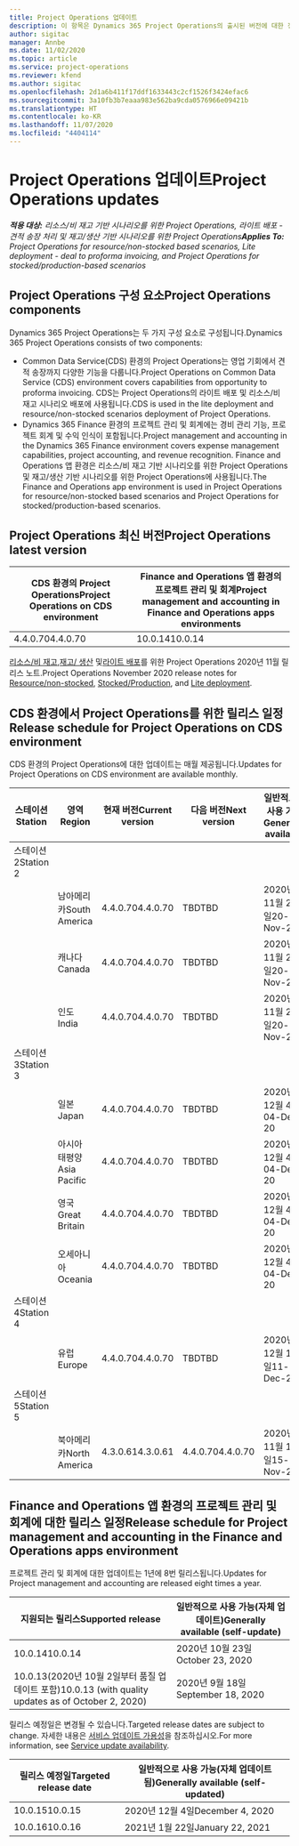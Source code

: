 ```yaml
---
title: Project Operations 업데이트
description: 이 항목은 Dynamics 365 Project Operations의 출시된 버전에 대한 정보를 제공합니다.
author: sigitac
manager: Annbe
ms.date: 11/02/2020
ms.topic: article
ms.service: project-operations
ms.reviewer: kfend
ms.author: sigitac
ms.openlocfilehash: 2d1a6b411f17ddf1633443c2cf1526f3424efac6
ms.sourcegitcommit: 3a10fb3b7eaaa983e562ba9cda0576966e09421b
ms.translationtype: HT
ms.contentlocale: ko-KR
ms.lasthandoff: 11/07/2020
ms.locfileid: "4404114"
---
```

# <a name="project-operations-updates"></a><span data-ttu-id="f7da8-103">Project Operations 업데이트</span><span class="sxs-lookup"><span data-stu-id="f7da8-103">Project Operations updates</span></span>

<span data-ttu-id="f7da8-104">_**적용 대상:** 리소스/비 재고 기반 시나리오를 위한 Project Operations, 라이트 배포 - 견적 송장 처리 및 재고/생산 기반 시나리오를 위한 Project Operations_</span><span class="sxs-lookup"><span data-stu-id="f7da8-104">_**Applies To:** Project Operations for resource/non-stocked based scenarios, Lite deployment - deal to proforma invoicing, and Project Operations for stocked/production-based scenarios_</span></span>

## <a name="project-operations-components"></a><span data-ttu-id="f7da8-105">Project Operations 구성 요소</span><span class="sxs-lookup"><span data-stu-id="f7da8-105">Project Operations components</span></span>

<span data-ttu-id="f7da8-106">Dynamics 365 Project Operations는 두 가지 구성 요소로 구성됩니다.</span><span class="sxs-lookup"><span data-stu-id="f7da8-106">Dynamics 365 Project Operations consists of two components:</span></span>

- <span data-ttu-id="f7da8-107">Common Data Service(CDS) 환경의 Project Operations는 영업 기회에서 견적 송장까지 다양한 기능을 다룹니다.</span><span class="sxs-lookup"><span data-stu-id="f7da8-107">Project Operations on Common Data Service (CDS) environment covers capabilities from opportunity to proforma invoicing.</span></span> <span data-ttu-id="f7da8-108">CDS는 Project Operations의 라이트 배포 및 리소스/비 재고 시나리오 배포에 사용됩니다.</span><span class="sxs-lookup"><span data-stu-id="f7da8-108">CDS is used in the lite deployment and resource/non-stocked scenarios deployment of Project Operations.</span></span>
- <span data-ttu-id="f7da8-109">Dynamics 365 Finance 환경의 프로젝트 관리 및 회계에는 경비 관리 기능, 프로젝트 회계 및 수익 인식이 포함됩니다.</span><span class="sxs-lookup"><span data-stu-id="f7da8-109">Project management and accounting in the Dynamics 365 Finance environment covers expense management capabilities, project accounting, and revenue recognition.</span></span> <span data-ttu-id="f7da8-110">Finance and Operations 앱 환경은 리소스/비 재고 기반 시나리오를 위한 Project Operations 및 재고/생산 기반 시나리오를 위한 Project Operations에 사용됩니다.</span><span class="sxs-lookup"><span data-stu-id="f7da8-110">The Finance and Operations app environment is used in Project Operations for resource/non-stocked based scenarios and Project Operations for stocked/production-based scenarios.</span></span>

## <a name="project-operations-latest-version"></a><span data-ttu-id="f7da8-111">Project Operations 최신 버전</span><span class="sxs-lookup"><span data-stu-id="f7da8-111">Project Operations latest version</span></span>

| <span data-ttu-id="f7da8-112">CDS 환경의 Project Operations</span><span class="sxs-lookup"><span data-stu-id="f7da8-112">Project Operations on CDS environment</span></span> | <span data-ttu-id="f7da8-113">Finance and Operations 앱 환경의 프로젝트 관리 및 회계</span><span class="sxs-lookup"><span data-stu-id="f7da8-113">Project management and accounting in Finance and Operations apps environments</span></span> |
| --- | --- |
| <span data-ttu-id="f7da8-114">4.4.0.70</span><span class="sxs-lookup"><span data-stu-id="f7da8-114">4.4.0.70</span></span> | <span data-ttu-id="f7da8-115">10.0.14</span><span class="sxs-lookup"><span data-stu-id="f7da8-115">10.0.14</span></span> |

<span data-ttu-id="f7da8-116">[리소스/비 재고](whats-new-nov-2020-resource-based.md),[재고/ 생산](../prod-pma/whats-new/whats-new-nov-2020-production-based.md) 및[라이트 배포](../pro/whats-new/whats-new-nov-2020-lite.md)를 위한 Project Operations 2020년 11월 릴리스 노트.</span><span class="sxs-lookup"><span data-stu-id="f7da8-116">Project Operations November 2020 release notes for [Resource/non-stocked](whats-new-nov-2020-resource-based.md), [Stocked/Production](../prod-pma/whats-new/whats-new-nov-2020-production-based.md), and [Lite deployment](../pro/whats-new/whats-new-nov-2020-lite.md).</span></span>

## <a name="release-schedule-for-project-operations-on-cds-environment"></a><span data-ttu-id="f7da8-117">CDS 환경에서 Project Operations를 위한 릴리스 일정</span><span class="sxs-lookup"><span data-stu-id="f7da8-117">Release schedule for Project Operations on CDS environment</span></span>

<span data-ttu-id="f7da8-118">CDS 환경의 Project Operations에 대한 업데이트는 매월 제공됩니다.</span><span class="sxs-lookup"><span data-stu-id="f7da8-118">Updates for Project Operations on CDS environment are available monthly.</span></span> 

| <span data-ttu-id="f7da8-119">스테이션</span><span class="sxs-lookup"><span data-stu-id="f7da8-119">Station</span></span>   | <span data-ttu-id="f7da8-120">영역</span><span class="sxs-lookup"><span data-stu-id="f7da8-120">Region</span></span>        | <span data-ttu-id="f7da8-121">현재 버전</span><span class="sxs-lookup"><span data-stu-id="f7da8-121">Current version</span></span> | <span data-ttu-id="f7da8-122">다음 버전</span><span class="sxs-lookup"><span data-stu-id="f7da8-122">Next version</span></span> | <span data-ttu-id="f7da8-123">일반적으로 사용 가능</span><span class="sxs-lookup"><span data-stu-id="f7da8-123">Generally available</span></span> |
|-----------|---------------|-----------------|--------------|---------------------|
| <span data-ttu-id="f7da8-124">스테이션 2</span><span class="sxs-lookup"><span data-stu-id="f7da8-124">Station 2</span></span> |   &nbsp;      |    &nbsp;       | &nbsp;       |      &nbsp;         |
|   &nbsp;  | <span data-ttu-id="f7da8-125">남아메리카</span><span class="sxs-lookup"><span data-stu-id="f7da8-125">South America</span></span> |  <span data-ttu-id="f7da8-126">4.4.0.70</span><span class="sxs-lookup"><span data-stu-id="f7da8-126">4.4.0.70</span></span>       | <span data-ttu-id="f7da8-127">TBD</span><span class="sxs-lookup"><span data-stu-id="f7da8-127">TBD</span></span>     | <span data-ttu-id="f7da8-128">2020년 11월 20일</span><span class="sxs-lookup"><span data-stu-id="f7da8-128">20-Nov-20</span></span>           |
|    &nbsp; | <span data-ttu-id="f7da8-129">캐나다</span><span class="sxs-lookup"><span data-stu-id="f7da8-129">Canada</span></span>        |  <span data-ttu-id="f7da8-130">4.4.0.70</span><span class="sxs-lookup"><span data-stu-id="f7da8-130">4.4.0.70</span></span>       | <span data-ttu-id="f7da8-131">TBD</span><span class="sxs-lookup"><span data-stu-id="f7da8-131">TBD</span></span>     | <span data-ttu-id="f7da8-132">2020년 11월 20일</span><span class="sxs-lookup"><span data-stu-id="f7da8-132">20-Nov-20</span></span>           |
|   &nbsp;  | <span data-ttu-id="f7da8-133">인도</span><span class="sxs-lookup"><span data-stu-id="f7da8-133">India</span></span>         |  <span data-ttu-id="f7da8-134">4.4.0.70</span><span class="sxs-lookup"><span data-stu-id="f7da8-134">4.4.0.70</span></span>       | <span data-ttu-id="f7da8-135">TBD</span><span class="sxs-lookup"><span data-stu-id="f7da8-135">TBD</span></span>     | <span data-ttu-id="f7da8-136">2020년 11월 20일</span><span class="sxs-lookup"><span data-stu-id="f7da8-136">20-Nov-20</span></span>           |
| <span data-ttu-id="f7da8-137">스테이션 3</span><span class="sxs-lookup"><span data-stu-id="f7da8-137">Station 3</span></span>  |      &nbsp;   |     &nbsp;      |     &nbsp;   |      &nbsp;         |
|   &nbsp;  | <span data-ttu-id="f7da8-138">일본</span><span class="sxs-lookup"><span data-stu-id="f7da8-138">Japan</span></span>         |  <span data-ttu-id="f7da8-139">4.4.0.70</span><span class="sxs-lookup"><span data-stu-id="f7da8-139">4.4.0.70</span></span>       | <span data-ttu-id="f7da8-140">TBD</span><span class="sxs-lookup"><span data-stu-id="f7da8-140">TBD</span></span>     | <span data-ttu-id="f7da8-141">2020년 12월 4일</span><span class="sxs-lookup"><span data-stu-id="f7da8-141">04-Dec-20</span></span>           |
|   &nbsp;  | <span data-ttu-id="f7da8-142">아시아 태평양</span><span class="sxs-lookup"><span data-stu-id="f7da8-142">Asia Pacific</span></span>  |  <span data-ttu-id="f7da8-143">4.4.0.70</span><span class="sxs-lookup"><span data-stu-id="f7da8-143">4.4.0.70</span></span>       | <span data-ttu-id="f7da8-144">TBD</span><span class="sxs-lookup"><span data-stu-id="f7da8-144">TBD</span></span>     | <span data-ttu-id="f7da8-145">2020년 12월 4일</span><span class="sxs-lookup"><span data-stu-id="f7da8-145">04-Dec-20</span></span>           |
|   &nbsp;  | <span data-ttu-id="f7da8-146">영국</span><span class="sxs-lookup"><span data-stu-id="f7da8-146">Great Britain</span></span> |  <span data-ttu-id="f7da8-147">4.4.0.70</span><span class="sxs-lookup"><span data-stu-id="f7da8-147">4.4.0.70</span></span>       | <span data-ttu-id="f7da8-148">TBD</span><span class="sxs-lookup"><span data-stu-id="f7da8-148">TBD</span></span>     | <span data-ttu-id="f7da8-149">2020년 12월 4일</span><span class="sxs-lookup"><span data-stu-id="f7da8-149">04-Dec-20</span></span>           |
|   &nbsp;  | <span data-ttu-id="f7da8-150">오세아니아</span><span class="sxs-lookup"><span data-stu-id="f7da8-150">Oceania</span></span>       |  <span data-ttu-id="f7da8-151">4.4.0.70</span><span class="sxs-lookup"><span data-stu-id="f7da8-151">4.4.0.70</span></span>       | <span data-ttu-id="f7da8-152">TBD</span><span class="sxs-lookup"><span data-stu-id="f7da8-152">TBD</span></span>     | <span data-ttu-id="f7da8-153">2020년 12월 4일</span><span class="sxs-lookup"><span data-stu-id="f7da8-153">04-Dec-20</span></span>           |
| <span data-ttu-id="f7da8-154">스테이션 4</span><span class="sxs-lookup"><span data-stu-id="f7da8-154">Station 4</span></span> |     &nbsp;    |     &nbsp;      |     &nbsp;   |      &nbsp;         |
|   &nbsp;  | <span data-ttu-id="f7da8-155">유럽</span><span class="sxs-lookup"><span data-stu-id="f7da8-155">Europe</span></span>        |  <span data-ttu-id="f7da8-156">4.4.0.70</span><span class="sxs-lookup"><span data-stu-id="f7da8-156">4.4.0.70</span></span>       | <span data-ttu-id="f7da8-157">TBD</span><span class="sxs-lookup"><span data-stu-id="f7da8-157">TBD</span></span>     | <span data-ttu-id="f7da8-158">2020년 12월 11일</span><span class="sxs-lookup"><span data-stu-id="f7da8-158">11-Dec-20</span></span>           |
| <span data-ttu-id="f7da8-159">스테이션 5</span><span class="sxs-lookup"><span data-stu-id="f7da8-159">Station 5</span></span> |     &nbsp;    |     &nbsp;      |     &nbsp;   |      &nbsp;         |
|   &nbsp;  | <span data-ttu-id="f7da8-160">북아메리카</span><span class="sxs-lookup"><span data-stu-id="f7da8-160">North America</span></span> | <span data-ttu-id="f7da8-161">4.3.0.61</span><span class="sxs-lookup"><span data-stu-id="f7da8-161">4.3.0.61</span></span>        | <span data-ttu-id="f7da8-162">4.4.0.70</span><span class="sxs-lookup"><span data-stu-id="f7da8-162">4.4.0.70</span></span>     | <span data-ttu-id="f7da8-163">2020년 11월 15일</span><span class="sxs-lookup"><span data-stu-id="f7da8-163">15-Nov-20</span></span>           |

## <a name="release-schedule-for-project-management-and-accounting-in-the-finance-and-operations-apps-environment"></a><span data-ttu-id="f7da8-164">Finance and Operations 앱 환경의 프로젝트 관리 및 회계에 대한 릴리스 일정</span><span class="sxs-lookup"><span data-stu-id="f7da8-164">Release schedule for Project management and accounting in the Finance and Operations apps environment</span></span>

<span data-ttu-id="f7da8-165">프로젝트 관리 및 회계에 대한 업데이트는 1년에 8번 릴리스됩니다.</span><span class="sxs-lookup"><span data-stu-id="f7da8-165">Updates for Project management and accounting are released eight times a year.</span></span>

| <span data-ttu-id="f7da8-166">지원되는 릴리스</span><span class="sxs-lookup"><span data-stu-id="f7da8-166">Supported release</span></span> | <span data-ttu-id="f7da8-167">일반적으로 사용 가능(자체 업데이트)</span><span class="sxs-lookup"><span data-stu-id="f7da8-167">Generally available (self-update)</span></span> |
| --- | --- |
| <span data-ttu-id="f7da8-168">10.0.14</span><span class="sxs-lookup"><span data-stu-id="f7da8-168">10.0.14</span></span> | <span data-ttu-id="f7da8-169">2020년 10월 23일</span><span class="sxs-lookup"><span data-stu-id="f7da8-169">October 23, 2020</span></span> |
| <span data-ttu-id="f7da8-170">10.0.13(2020년 10월 2일부터 품질 업데이트 포함)</span><span class="sxs-lookup"><span data-stu-id="f7da8-170">10.0.13 (with quality updates as of October 2, 2020)</span></span> | <span data-ttu-id="f7da8-171">2020년 9월 18일</span><span class="sxs-lookup"><span data-stu-id="f7da8-171">September 18, 2020</span></span> |

<span data-ttu-id="f7da8-172">릴리스 예정일은 변경될 수 있습니다.</span><span class="sxs-lookup"><span data-stu-id="f7da8-172">Targeted release dates are subject to change.</span></span> <span data-ttu-id="f7da8-173">자세한 내용은 [서비스 업데이트 가용성](https://docs.microsoft.com/dynamics365/fin-ops-core/fin-ops/get-started/public-preview-releases?toc=/dynamics365/finance/toc.json)을 참조하십시오.</span><span class="sxs-lookup"><span data-stu-id="f7da8-173">For more information, see [Service update availability](https://docs.microsoft.com/dynamics365/fin-ops-core/fin-ops/get-started/public-preview-releases?toc=/dynamics365/finance/toc.json).</span></span>

| <span data-ttu-id="f7da8-174">릴리스 예정일</span><span class="sxs-lookup"><span data-stu-id="f7da8-174">Targeted release date</span></span> | <span data-ttu-id="f7da8-175">일반적으로 사용 가능(자체 업데이트됨)</span><span class="sxs-lookup"><span data-stu-id="f7da8-175">Generally available (self- updated)</span></span> |
| --- | --- |
| <span data-ttu-id="f7da8-176">10.0.15</span><span class="sxs-lookup"><span data-stu-id="f7da8-176">10.0.15</span></span> | <span data-ttu-id="f7da8-177">2020년 12월 4일</span><span class="sxs-lookup"><span data-stu-id="f7da8-177">December 4, 2020</span></span> |
| <span data-ttu-id="f7da8-178">10.0.16</span><span class="sxs-lookup"><span data-stu-id="f7da8-178">10.0.16</span></span> | <span data-ttu-id="f7da8-179">2021년 1월 22일</span><span class="sxs-lookup"><span data-stu-id="f7da8-179">January 22, 2021</span></span> |

